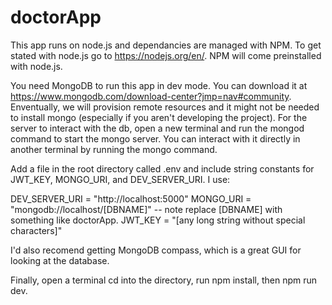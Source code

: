 # doctorApp

This app runs on node.js and dependancies are managed with NPM. To get stated with node.js go to https://nodejs.org/en/. NPM will come preinstalled with node.js. 

You need MongoDB to run this app in dev mode. You can download it at https://www.mongodb.com/download-center?jmp=nav#community. Enventually, we will provision remote resources and it might not be needed to install mongo (especially if you aren't developing the project). For the server to interact with the db, open a new terminal and run the mongod command to start the mongo server. You can interact with it directly in another terminal by running the mongo command. 

Add a file in the root directory called .env and include string constants for JWT_KEY, MONGO_URI, and DEV_SERVER_URI. I use:

DEV_SERVER_URI = "http://localhost:5000"
MONGO_URI = "mongodb://localhost/[DBNAME]" -- note replace [DBNAME] with something like doctorApp.
JWT_KEY = "[any long string without special characters]"

I'd also recomend getting MongoDB compass, which is a great GUI for looking at the database. 

Finally, open a terminal cd into the directory, run npm install, then npm run dev. 
